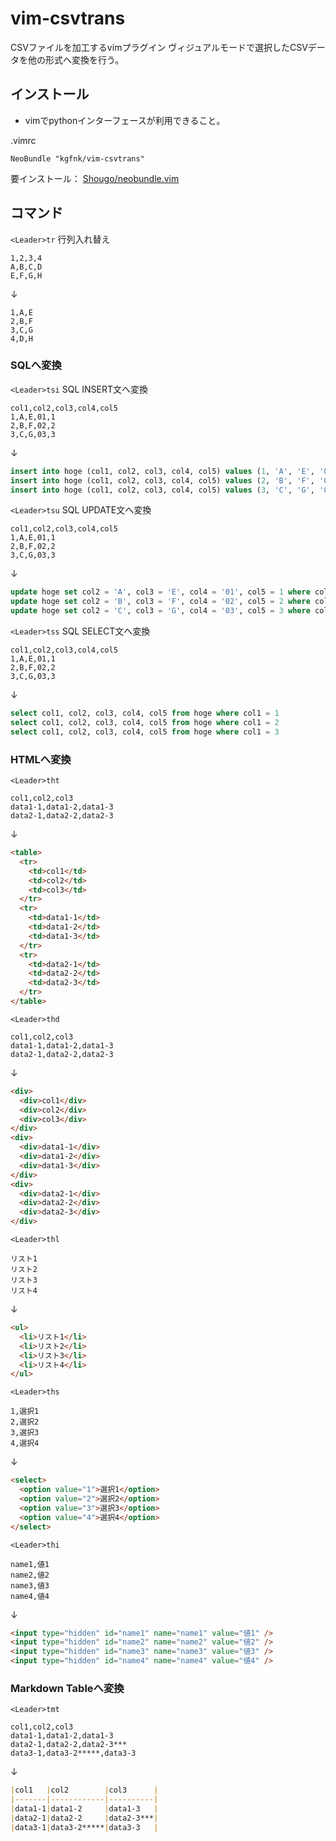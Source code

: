 # vim-csvtrans

CSVファイルを加工するvimプラグイン
ヴィジュアルモードで選択したCSVデータを他の形式へ変換を行う。

## インストール

* vimでpythonインターフェースが利用できること。

.vimrc
```
NeoBundle "kgfnk/vim-csvtrans"
```

要インストール： [Shougo/neobundle.vim](https://github.com/Shougo/neobundle.vim)

## コマンド

`<Leader>tr` 行列入れ替え

```csv
1,2,3,4
A,B,C,D
E,F,G,H
```

↓

```csv
1,A,E
2,B,F
3,C,G
4,D,H
```

### SQLへ変換

`<Leader>tsi` SQL INSERT文へ変換

```csv
col1,col2,col3,col4,col5
1,A,E,01,1
2,B,F,02,2
3,C,G,03,3
```
↓

```sql
insert into hoge (col1, col2, col3, col4, col5) values (1, 'A', 'E', '01', 1)
insert into hoge (col1, col2, col3, col4, col5) values (2, 'B', 'F', '02', 2)
insert into hoge (col1, col2, col3, col4, col5) values (3, 'C', 'G', '03', 3)
```

`<Leader>tsu` SQL UPDATE文へ変換

```csv
col1,col2,col3,col4,col5
1,A,E,01,1
2,B,F,02,2
3,C,G,03,3
```
↓

```sql
update hoge set col2 = 'A', col3 = 'E', col4 = '01', col5 = 1 where col1 = 1
update hoge set col2 = 'B', col3 = 'F', col4 = '02', col5 = 2 where col1 = 2
update hoge set col2 = 'C', col3 = 'G', col4 = '03', col5 = 3 where col1 = 3
```

`<Leader>tss` SQL SELECT文へ変換

```csv
col1,col2,col3,col4,col5
1,A,E,01,1
2,B,F,02,2
3,C,G,03,3
```
↓

```sql
select col1, col2, col3, col4, col5 from hoge where col1 = 1
select col1, col2, col3, col4, col5 from hoge where col1 = 2
select col1, col2, col3, col4, col5 from hoge where col1 = 3
```

### HTMLへ変換

`<Leader>tht`

```csv
col1,col2,col3
data1-1,data1-2,data1-3
data2-1,data2-2,data2-3
```

↓

```html
<table>
  <tr>
    <td>col1</td>
    <td>col2</td>
    <td>col3</td>
  </tr>
  <tr>
    <td>data1-1</td>
    <td>data1-2</td>
    <td>data1-3</td>
  </tr>
  <tr>
    <td>data2-1</td>
    <td>data2-2</td>
    <td>data2-3</td>
  </tr>
</table>
```

`<Leader>thd`

```csv
col1,col2,col3
data1-1,data1-2,data1-3
data2-1,data2-2,data2-3
```

↓

```html
<div>
  <div>col1</div>
  <div>col2</div>
  <div>col3</div>
</div>
<div>
  <div>data1-1</div>
  <div>data1-2</div>
  <div>data1-3</div>
</div>
<div>
  <div>data2-1</div>
  <div>data2-2</div>
  <div>data2-3</div>
</div>
```

`<Leader>thl`

```csv
リスト1
リスト2
リスト3
リスト4
```

↓

```html
<ul>
  <li>リスト1</li>
  <li>リスト2</li>
  <li>リスト3</li>
  <li>リスト4</li>
</ul>
```

`<Leader>ths`

```csv
1,選択1
2,選択2
3,選択3
4,選択4
```

↓

```html
<select>
  <option value="1">選択1</option>
  <option value="2">選択2</option>
  <option value="3">選択3</option>
  <option value="4">選択4</option>
</select>
```

`<Leader>thi`

```csv
name1,値1
name2,値2
name3,値3
name4,値4
```

↓

```html
<input type="hidden" id="name1" name="name1" value="値1" />
<input type="hidden" id="name2" name="name2" value="値2" />
<input type="hidden" id="name3" name="name3" value="値3" />
<input type="hidden" id="name4" name="name4" value="値4" />
```

### Markdown Tableへ変換

`<Leader>tmt`

```csv
col1,col2,col3
data1-1,data1-2,data1-3
data2-1,data2-2,data2-3***
data3-1,data3-2*****,data3-3
```

↓

```markdown
|col1   |col2        |col3      |
|-------|------------|----------|
|data1-1|data1-2     |data1-3   |
|data2-1|data2-2     |data2-3***|
|data3-1|data3-2*****|data3-3   |
```
